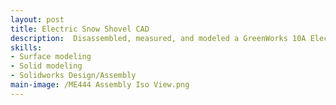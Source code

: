 ```yaml
---
layout: post
title: Electric Snow Shovel CAD
description:  Disassembled, measured, and modeled a GreenWorks 10A Electric Snow Shovel for a class project.
skills: 
- Surface modeling
- Solid modeling
- Solidworks Design/Assembly
main-image: /ME444 Assembly Iso View.png
---
```

